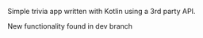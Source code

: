 Simple trivia app written with Kotlin using a 3rd party API.

New functionality found in dev branch
